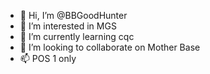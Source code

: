 - 👋 Hi, I’m @BBGoodHunter
- 👀 I’m interested in MGS
- 🌱 I’m currently learning cqc
- 💞️ I’m looking to collaborate on Mother Base
- 📫 POS 1 only

<!---
BBGoodHunter/BBGoodHunter is a ✨ special ✨ repository because its `README.md` (this file) appears on your GitHub profile.
You can click the Preview link to take a look at your changes.
--->
